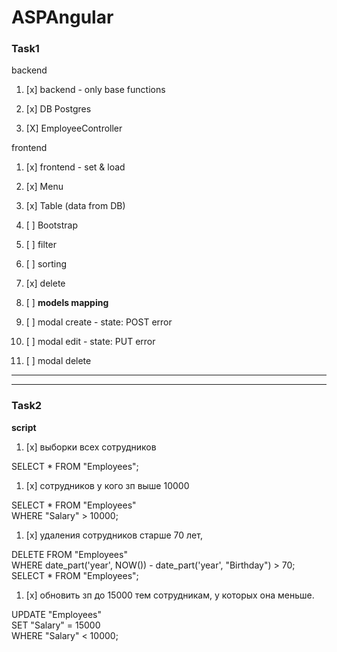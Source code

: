 # ASPAngular


### Task1
backend
1. [x]  backend - only base functions

1. [x]  DB Postgres
2. [X]  EmployeeController 

frontend
1. [x]  frontend - set & load

2. [x]  Menu
3. [x]  Table (data from DB)
4. [ ]  Bootstrap

5. [ ]  filter
6. [ ]  sorting
7. [x]  delete
8. [ ]  **models mapping**
9. [ ]  modal create - state: POST error
10. [ ]  modal edit - state: PUT error
11. [ ]  modal delete

_________
_________
### Task2
**script**

1. [x]  выборки всех сотрудников

SELECT * FROM "Employees";

1. [x]  сотрудников у кого зп выше 10000

SELECT * FROM "Employees"<br/>
WHERE "Salary" > 10000;<br/>

1. [x]  удаления сотрудников старше 70 лет, 
 
DELETE FROM "Employees"<br/>
WHERE date_part('year', NOW()) - date_part('year', "Birthday") > 70;<br/>
SELECT * FROM "Employees";

1. [x]  обновить зп до 15000  тем сотрудникам, у которых она меньше.

UPDATE "Employees"<br/>
SET "Salary" = 15000<br/>
WHERE "Salary" < 10000;<br/>
